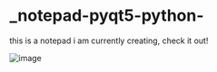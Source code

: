 # _notepad-pyqt5-python-
this is a notepad i am currently creating, check it out!

![image](https://user-images.githubusercontent.com/43742265/186033169-8303b452-d44b-45a7-b167-749bed06e775.png)

